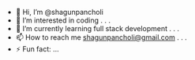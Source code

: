 - 👋 Hi, I’m @shagunpancholi
- 👀 I’m interested in coding . . .
- 🌱 I’m currently learning full stack development . . .
- 📫 How to reach me shagunpancholi@gmail.com . . .
- ⚡ Fun fact: ...

<!---
shagunpancholi/shagunpancholi is a ✨ special ✨ repository because its `README.md` (this file) appears on your GitHub profile.
You can click the Preview link to take a look at your changes.
--->
